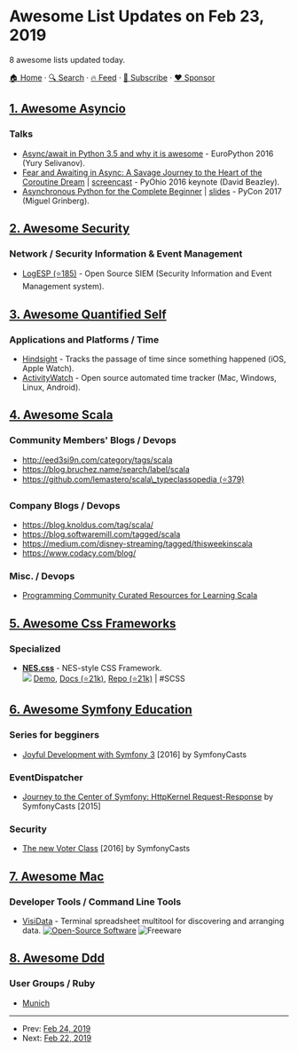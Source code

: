 # Awesome List Updates on Feb 23, 2019

8 awesome lists updated today.

[🏠 Home](/README.md) · [🔍 Search](https://www.trackawesomelist.com/search/) · [🔥 Feed](https://www.trackawesomelist.com/rss.xml) · [📮 Subscribe](https://trackawesomelist.us17.list-manage.com/subscribe?u=d2f0117aa829c83a63ec63c2f&id=36a103854c) · [❤️  Sponsor](https://github.com/sponsors/theowenyoung)



## [1. Awesome Asyncio](/content/timofurrer/awesome-asyncio/README.md)

### Talks

*   [Async/await in Python 3.5 and why it is awesome](https://www.youtube.com/watch?v=m28fiN9y_r8\&t=132s) - EuroPython 2016 (Yury Selivanov).
*   [Fear and Awaiting in Async: A Savage Journey to the Heart of the Coroutine Dream](https://www.youtube.com/watch?v=E-1Y4kSsAFc) | [screencast](https://www.youtube.com/watch?v=Bm96RqNGbGo) - PyOhio 2016 keynote (David Beazley).
*   [Asynchronous Python for the Complete Beginner](https://www.youtube.com/watch?v=iG6fr81xHKA) | [slides](https://speakerdeck.com/pycon2017/miguel-grinberg-asynchronous-python-for-the-complete-beginner) - PyCon 2017 (Miguel Grinberg).

## [2. Awesome Security](/content/sbilly/awesome-security/README.md)

### Network / Security Information & Event Management

*   [LogESP (⭐185)](https://github.com/dogoncouch/LogESP) - Open Source SIEM (Security Information and Event Management system).

## [3. Awesome Quantified Self](/content/woop/awesome-quantified-self/README.md)

### Applications and Platforms / Time

*   [Hindsight](http://hindsightapp.io/) - Tracks the passage of time since something happened (iOS, Apple Watch).
*   [ActivityWatch](https://activitywatch.net/) - Open source automated time tracker (Mac, Windows, Linux, Android).

## [4. Awesome Scala](/content/lauris/awesome-scala/README.md)

### Community Members' Blogs / Devops

*   <http://eed3si9n.com/category/tags/scala>
*   <https://blog.bruchez.name/search/label/scala>
*   [https://github.com/lemastero/scala\_typeclassopedia (⭐379)](https://github.com/lemastero/scala_typeclassopedia)

### Company Blogs / Devops

*   <https://blog.knoldus.com/tag/scala/>
*   <https://blog.softwaremill.com/tagged/scala>
*   <https://medium.com/disney-streaming/tagged/thisweekinscala>
*   <https://www.codacy.com/blog/>

### Misc. / Devops

*   [Programming Community Curated Resources for Learning Scala](https://hackr.io/tutorials/learn-scala)

## [5. Awesome Css Frameworks](/content/troxler/awesome-css-frameworks/README.md)

### Specialized

*   [**NES.css**](https://nostalgic-css.github.io/NES.css/) - NES-style CSS Framework.\
    ![](https://img.shields.io/github/stars/nostalgic-css/NES.css.svg?style=social\&label=Star)
    [Demo](https://nostalgic-css.github.io/NES.css/),
    [Docs (⭐21k)](https://github.com/nostalgic-css/NES.css#installation),
    [Repo (⭐21k)](https://github.com/nostalgic-css/NES.css)
    \| #SCSS

## [6. Awesome Symfony Education](/content/pehapkari/awesome-symfony-education/README.md)

### Series for begginers

*   [Joyful Development with Symfony 3](https://symfonycasts.com/tracks/symfony3) \[2016] by SymfonyCasts

### EventDispatcher

*   [Journey to the Center of Symfony: HttpKernel Request-Response](https://symfonycasts.com/screencast/symfony-journey) by SymfonyCasts \[2015]

### Security

*   [The new Voter Class](https://symfonycasts.com/screencast/new-in-symfony3/voter) \[2016] by SymfonyCasts

## [7. Awesome Mac](/content/jaywcjlove/awesome-mac/README.md)

### Developer Tools / Command Line Tools

*   [VisiData](https://visidata.org) - Terminal spreadsheet multitool for discovering and arranging data. [![Open-Source Software](https://jaywcjlove.github.io/sb/ico/min-oss.svg "Open Source Software")](https://github.com/saulpw/visidata) ![Freeware](https://jaywcjlove.github.io/sb/ico/min-free.svg "Freeware")

## [8. Awesome Ddd](/content/heynickc/awesome-ddd/README.md)

### User Groups / Ruby

*   [Munich](https://www.meetup.com/Microservices-Meetup-Munich/)

---

- Prev: [Feb 24, 2019](/content/2019/02/24/README.md)
- Next: [Feb 22, 2019](/content/2019/02/22/README.md)